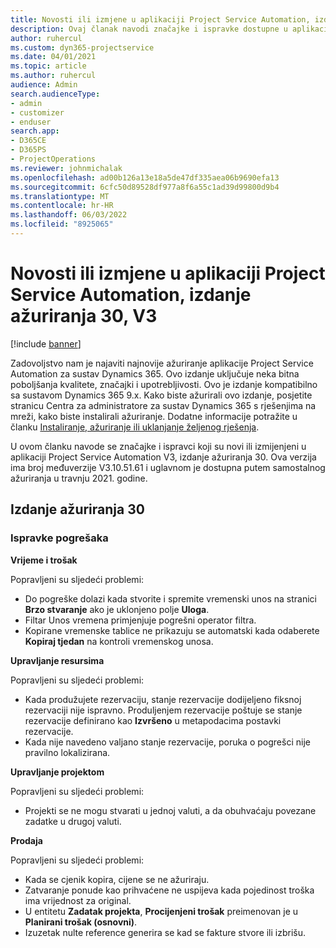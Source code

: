 ```yaml
---
title: Novosti ili izmjene u aplikaciji Project Service Automation, izdanje ažuriranja 30, V3
description: Ovaj članak navodi značajke i ispravke dostupne u aplikaciji Project Service Automation, izdanje ažuriranja 30, V3.
author: ruhercul
ms.custom: dyn365-projectservice
ms.date: 04/01/2021
ms.topic: article
ms.author: ruhercul
audience: Admin
search.audienceType:
- admin
- customizer
- enduser
search.app:
- D365CE
- D365PS
- ProjectOperations
ms.reviewer: johnmichalak
ms.openlocfilehash: ad00b126a13e18a5de47df335aea06b9690efa13
ms.sourcegitcommit: 6cfc50d89528df977a8f6a55c1ad39d99800d9b4
ms.translationtype: MT
ms.contentlocale: hr-HR
ms.lasthandoff: 06/03/2022
ms.locfileid: "8925065"
---
```

# <a name="whats-new-or-changed-in-project-service-automation-update-release-30-v3"></a>Novosti ili izmjene u aplikaciji Project Service Automation, izdanje ažuriranja 30, V3

[!include [banner](../includes/psa-now-project-operations.md)]

Zadovoljstvo nam je najaviti najnovije ažuriranje aplikacije Project Service Automation za sustav Dynamics 365. Ovo izdanje uključuje neka bitna poboljšanja kvalitete, značajki i upotrebljivosti. Ovo je izdanje kompatibilno sa sustavom Dynamics 365 9.x. Kako biste ažurirali ovo izdanje, posjetite stranicu Centra za administratore za sustav Dynamics 365 s rješenjima na mreži, kako biste instalirali ažuriranje. Dodatne informacije potražite u članku [Instaliranje, ažuriranje ili uklanjanje željenog rješenja](/power-platform/admin/install-remove-preferred-solution).

U ovom članku navode se značajke i ispravci koji su novi ili izmijenjeni u aplikaciji Project Service Automation V3, izdanje ažuriranja 30. Ova verzija ima broj međuverzije V3.10.51.61 i uglavnom je dostupna putem samostalnog ažuriranja u travnju 2021. godine.

## <a name="update-release-30"></a>Izdanje ažuriranja 30

### <a name="bug-fixes"></a>Ispravke pogrešaka

**Vrijeme i trošak**

Popravljeni su sljedeći problemi:

- Do pogreške dolazi kada stvorite i spremite vremenski unos na stranici **Brzo stvaranje** ako je uklonjeno polje **Uloga**.
- Filtar Unos vremena primjenjuje pogrešni operator filtra.
- Kopirane vremenske tablice ne prikazuju se automatski kada odaberete **Kopiraj tjedan** na kontroli vremenskog unosa.

**Upravljanje resursima**

Popravljeni su sljedeći problemi:

- Kada produžujete rezervaciju, stanje rezervacije dodijeljeno fiksnoj rezervaciji nije ispravno. Produljenjem rezervacije poštuje se stanje rezervacije definirano kao **Izvršeno** u metapodacima postavki rezervacije.
- Kada nije navedeno valjano stanje rezervacije, poruka o pogrešci nije pravilno lokalizirana.

**Upravljanje projektom**

Popravljeni su sljedeći problemi:

- Projekti se ne mogu stvarati u jednoj valuti, a da obuhvaćaju povezane zadatke u drugoj valuti.

**Prodaja**

Popravljeni su sljedeći problemi:

- Kada se cjenik kopira, cijene se ne ažuriraju.
- Zatvaranje ponude kao prihvaćene ne uspijeva kada pojedinost troška ima vrijednost za original.
- U entitetu **Zadatak projekta**, **Procijenjeni trošak** preimenovan je u **Planirani trošak (osnovni)**.
- Izuzetak nulte reference generira se kad se fakture stvore ili izbrišu.
